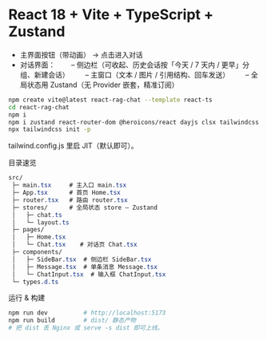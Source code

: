 # React 18 + Vite + TypeScript + Zustand

- 主界面按钮（带动画） → 点击进入对话
- 对话界面：
  – 侧边栏（可收起、历史会话按「今天 / 7 天内 / 更早」分组、新建会话）
  – 主窗口（文本 / 图片 / 引用结构、回车发送）
  – 全局状态用 Zustand（无 Provider 嵌套，精准订阅）

```bash
npm create vite@latest react-rag-chat --template react-ts
cd react-rag-chat
npm i
npm i zustand react-router-dom @heroicons/react dayjs clsx tailwindcss
npx tailwindcss init -p
```
tailwind.config.js 里启 JIT（默认即可）。

目录速览
```css
src/
 ├─ main.tsx     # 主入口 main.tsx
 ├─ App.tsx      # 首页 Home.tsx
 ├─ router.tsx   # 路由 router.tsx
 ├─ stores/      # 全局状态 store — Zustand
 │   ├─ chat.ts   
 │   └─ layout.ts
 ├─ pages/
 │   ├─ Home.tsx
 │   └─ Chat.tsx    # 对话页 Chat.tsx
 ├─ components/
 │   ├─ SideBar.tsx  # 侧边栏 SideBar.tsx
 │   ├─ Message.tsx  # 单条消息 Message.tsx
 │   └─ ChatInput.tsx  # 输入框 ChatInput.tsx
 └─ types.d.ts

```



运行 & 构建
```bash
npm run dev          # http://localhost:5173
npm run build        # dist/ 静态产物
# 把 dist 丢 Nginx 或 serve -s dist 即可上线。
```


